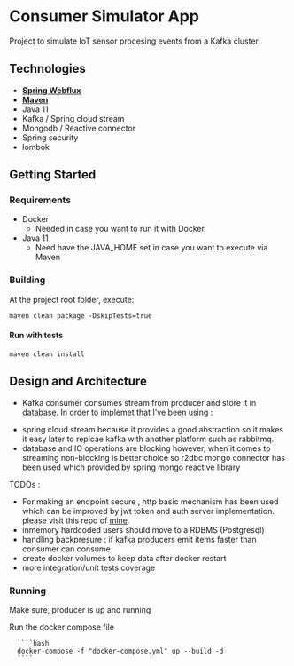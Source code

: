 # Consumer Simulator App

Project to simulate IoT sensor procesing events from a Kafka cluster.

## Technologies

- **[Spring Webflux](https://docs.spring.io/spring/docs/current/spring-framework-reference/web-reactive.html)**
- **[Maven](https://maven.apache.org/)** 
- Java 11
- Kafka / Spring cloud stream
- Mongodb / Reactive connector
- Spring security
- lombok


## Getting Started

### Requirements

- Docker
  - Needed in case you want to run it with Docker.
- Java 11
  - Need have the JAVA_HOME set in case you want to execute via Maven

### Building

At the project root folder, execute:

```shell
maven clean package -DskipTests=true
```


#### Run with tests

```shell
maven clean install
```


## Design and Architecture

* Kafka consumer consumes stream from producer and store it in database. In order to implemet that I've been using :

- spring cloud stream because it provides a good abstraction so it makes it easy later to replcae kafka with another platform such as rabbitmq.
- database and IO operations are blocking however, when it comes to streaming non-blocking is better choice so r2dbc mongo connector has been used which provided by spring mongo reactive library

TODOs :

- For making an endpoint secure , http basic mechanism has been used which can be improved by jwt token and auth server implementation. please visit this repo of [mine](https://github.com/jedlab/cloud-platform).
- inmemory hardcoded users should move to a RDBMS (Postgresql)
- handling backpresure : if kafka producers emit items faster than consumer can consume 
- create docker volumes to keep data after docker restart
- more integration/unit tests coverage

### Running

Make sure, producer is up and running 


Run the docker compose file

      ````bash
      docker-compose -f "docker-compose.yml" up --build -d
      ````






